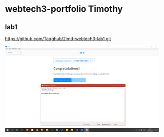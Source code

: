 # webtech3-portfolio Timothy

## lab1
https://github.com/Taqqhub/2imd-webtech3-lab1.git 

![alt text][img]

[img]: https://github.com/tikoStudio/2imd-webtech3-portfolio/blob/master/lab1-GIT/git-screenshot.PNG "screenshot img"